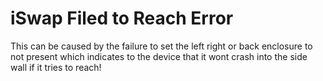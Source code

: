 # iSwap Filed to Reach Error

This can be caused by the failure to set the left right or back enclosure to not present which indicates to the device that it wont crash into the side wall if it tries to reach!
